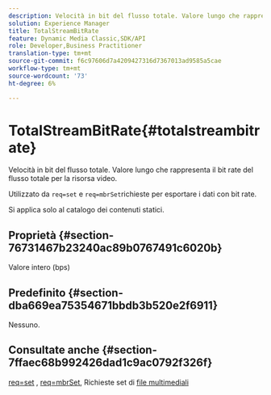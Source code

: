```yaml
---
description: Velocità in bit del flusso totale. Valore lungo che rappresenta il bit rate del flusso totale per la risorsa video.
solution: Experience Manager
title: TotalStreamBitRate
feature: Dynamic Media Classic,SDK/API
role: Developer,Business Practitioner
translation-type: tm+mt
source-git-commit: f6c97606d7a4209427316d7367013ad9585a5cae
workflow-type: tm+mt
source-wordcount: '73'
ht-degree: 6%

---
```



# TotalStreamBitRate{#totalstreambitrate}

Velocità in bit del flusso totale. Valore lungo che rappresenta il bit rate del flusso totale per la risorsa video.

Utilizzato da `req=set` e `req=mbrSet`richieste per esportare i dati con bit rate.

Si applica solo al catalogo dei contenuti statici.

## Proprietà {#section-76731467b23240ac89b0767491c6020b}

Valore intero (bps)

## Predefinito {#section-dba669ea75354671bbdb3b520e2f6911}

Nessuno.

## Consultate anche {#section-7ffaec68b992426dad1c9ac0792f326f}

[req=set](../../../../../is-api/http-ref/image-serving-api-ref/c-http-protocol-reference/c-command-reference/r-req/r-set.md#reference-2cac1a03eaf44a7986e18f2898384f98) ,  [req=mbrSet](../../../../../is-api/http-ref/image-serving-api-ref/c-http-protocol-reference/c-command-reference/r-req/r-mbrset.md#reference-603d75babde74508a878c27bd4cced73), Richieste set di  [file multimediali](../../../../../is-api/http-ref/image-serving-api-ref/c-http-protocol-reference/c-syntax-and-features/r-media-set-requests.md#reference-f2f2aa11208b47609fe17848d3b86a0b)
